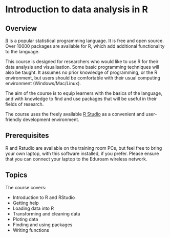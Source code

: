 # Introduction to data analysis in R

## Overview

[R](http://www.r-project.org/) is a popular statistical programming language.  It is free and open source. Over 10000 packages are available for R, which add additional functionality to the language.

 This course is designed for researchers who would like to use R for their data analysis and visualisation. Some basic programming techniques will also be taught.  It assumes no prior knowledge of programming, or the R environment, but users should be comfortable with their usual computing environment (Windows/Mac/Linux). 

The aim of the course is to equip learners with the basics of the language, and with knowledge to find and use packages that will be useful in their fields of research.

The course uses the freely available [R Studio](http://www.rstudio.com) as a convenient and user-friendly development environment.

## Prerequisites
R and Rstudio are available on the training room PCs, but feel free to bring your own laptop, with this software installed, if you prefer.  Please ensure that you can connect your laptop to the Eduroam wireless network.

## Topics

The course covers:

* Introduction to R and RStudio
* Getting help
* Loading data into R
* Transforming and cleaning data
* Ploting data
* Finding and using packages
* Writing functions

